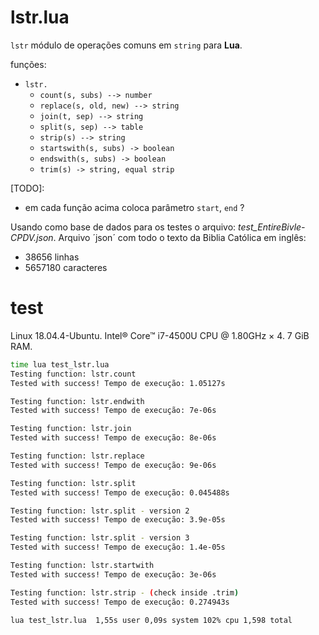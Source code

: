 # lstr.lua


`lstr` módulo de operações comuns em `string` para **Lua**.

funções:
- `lstr.`
  - `count(s, subs) --> number`
  - `replace(s, old, new) --> string`
  - `join(t, sep) --> string`
  - `split(s, sep) --> table`
  - `strip(s) --> string`
  - `startswith(s, subs) -> boolean`
  - `endswith(s, subs) -> boolean`
  - `trim(s) -> string, equal strip`
  

[TODO]: 
- em cada função acima coloca parâmetro `start`, `end` ?


Usando como base de dados para os testes o arquivo: *test_EntireBivle-CPDV.json*.
Arquivo ´json´ com todo o texto da Biblia Católica em inglês:
- 38656 linhas
- 5657180 caracteres

test
===

Linux 18.04.4-Ubuntu. 
Intel® Core™ i7-4500U CPU @ 1.80GHz × 4. 7 GiB RAM.


```bash
time lua test_lstr.lua
Testing function: lstr.count
Tested with success! Tempo de execução: 1.05127s

Testing function: lstr.endwith
Tested with success! Tempo de execução: 7e-06s

Testing function: lstr.join
Tested with success! Tempo de execução: 8e-06s

Testing function: lstr.replace
Tested with success! Tempo de execução: 9e-06s

Testing function: lstr.split
Tested with success! Tempo de execução: 0.045488s

Testing function: lstr.split - version 2
Tested with success! Tempo de execução: 3.9e-05s

Testing function: lstr.split - version 3
Tested with success! Tempo de execução: 1.4e-05s

Testing function: lstr.startwith
Tested with success! Tempo de execução: 3e-06s

Testing function: lstr.strip - (check inside .trim)
Tested with success! Tempo de execução: 0.274943s

lua test_lstr.lua  1,55s user 0,09s system 102% cpu 1,598 total
```